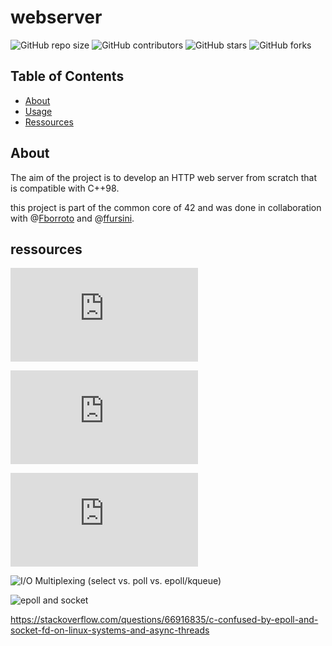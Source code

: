 # webserver

![GitHub repo size](https://img.shields.io/github/repo-size/redadoo/webserver)
![GitHub contributors](https://img.shields.io/github/contributors/redadoo/webserver)
![GitHub stars](https://img.shields.io/github/stars/redadoo/webserver?style=social)
![GitHub forks](https://img.shields.io/github/forks/redadoo/webserver?style=social)

## Table of Contents

- [About](#about)
- [Usage](#usage)
- [Ressources](#ressources)

## About

The aim of the project is to develop an HTTP web server from scratch that is compatible with C++98.

this project is part of the common core of 42 and was done in collaboration with @[Fborroto](https://github.com/Fborroto) and @[ffursini](https://github.com/ffursini).

## ressources

![How nginx processes a request](http://nginx.org/en/docs/http/request_processing.html)

![How nginx server names works](http://nginx.org/en/docs/http/server_names.html)

![how nginx syntax works](http://nginx.org/en/docs/beginners_guide.html)

![I/O Multiplexing (select vs. poll vs. epoll/kqueue)](https://nima101.github.io/io_multiplexing)

![epoll and socket](https://stackoverflow.com/questions/66916835c-confused-by-epoll-and-socket-fd-on-linux-systems-and-async-threads)

https://stackoverflow.com/questions/66916835/c-confused-by-epoll-and-socket-fd-on-linux-systems-and-async-threads